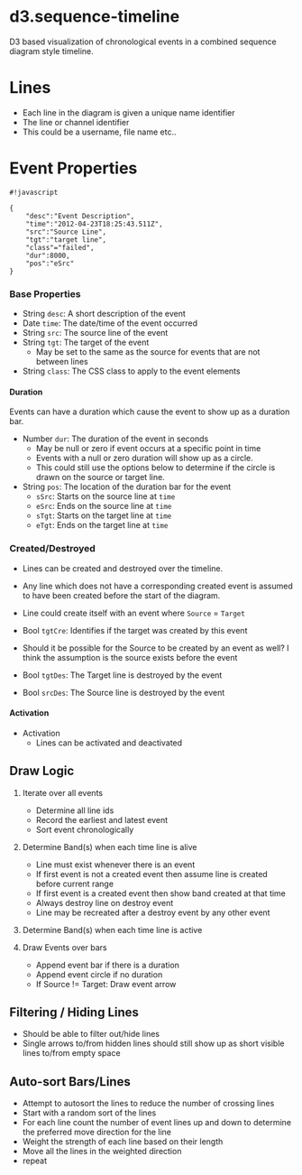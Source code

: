 # d3.sequence-timeline #

D3 based visualization of chronological events in a combined sequence diagram style timeline.

# Lines #
- Each line in the diagram is given a unique name identifier
- The line or channel identifier
- This could be a username, file name etc..
	
# Event Properties #

```
#!javascript

{
    "desc":"Event Description",
    "time":"2012-04-23T18:25:43.511Z",
    "src":"Source Line",
    "tgt":"target line",
    "class"="failed",
    "dur":8000,
    "pos":"eSrc"
}
```

### Base Properties ###

- String `desc`: A short description of the event
- Date `time`: The date/time of the event occurred
- String `src`: The source line of the event
- String `tgt`: The target of the event 
    - May be set to the same as the source for events that are not between lines
- String `class`: The CSS class to apply to the event elements


#### Duration ###

Events can have a duration which cause the event to show up as a duration bar. 

- Number `dur`: The duration of the event in seconds
    - May be null or zero if event occurs at a specific point in time
     - Events with a null or zero duration will show up as a circle. 
     - This could still use the options below to determine if the circle is drawn on the source or target line.
- String `pos`: The location of the duration bar for the event
    - `sSrc`: Starts on the source line at `time`
    - `eSrc`: Ends on the source line at `time`
    - `sTgt`: Starts on the target line at `time`
    - `eTgt`: Ends on the target line at `time`

### Created/Destroyed ###

- Lines can be created and destroyed over the timeline. 
- Any line which does not have a corresponding created event is assumed to have been created before the start of the diagram. 

- Line could create itself with an event where `Source` = `Target`

- Bool `tgtCre`: Identifies if the target was created by this event

- Should it be possible for the Source to be created by an event as well? I think the assumption is the source exists before the event

- Bool `tgtDes`: The Target line is destroyed by the event
- Bool `srcDes`: The Source line is destroyed by the event


#### Activation ###

- Activation
    - Lines can be activated and deactivated

	

## Draw Logic ##

1. Iterate over all events
    - Determine all line ids
    - Record the earliest and latest event
    - Sort event chronologically

2. Determine Band(s) when each time line is alive
    - Line must exist whenever there is an event
    - If first event is not a created event then assume line is created before current range
    - If first event is a created event then show band created at that time
    - Always destroy line on destroy event
    - Line may be recreated after a destroy event by any other event		
3. Determine Band(s) when each time line is active

4. Draw Events over bars
    - Append event bar if there is a duration
    - Append event circle if no duration
    - If Source != Target: Draw event arrow
	
## Filtering / Hiding Lines ##
- Should be able to filter out/hide lines
- Single arrows to/from hidden lines should still show up as short visible lines to/from empty space	
	

## Auto-sort Bars/Lines ##

- Attempt to autosort the lines to reduce the number of crossing lines
- Start with a random sort of the lines
- For each line count the number of event lines up and down to determine the preferred move direction for the line
- Weight the strength of each line based on their length
- Move all the lines in the weighted direction
- repeat